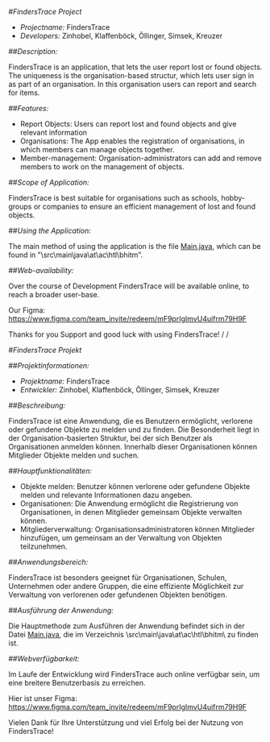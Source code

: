 #*FindersTrace Project*

- *Projectname:* FindersTrace
- *Developers:* Zinhobel, Klaffenböck, Öllinger, Simsek, Kreuzer

##*Description:*

FindersTrace is an application, that lets the user report lost or found objects. The uniqueness is the organisation-based structur, which lets user sign in as part of an organisation. In this organisation users can report and search for items.

##*Features:*

- Report Objects: Users can report lost and found objects and give relevant information
- Organisations: The App enables the registration of organisations, in which members can manage objects together.
- Member-management: Organisation-administrators can add and remove members to work on the management of objects.

##*Scope of Application:*

FindersTrace is best suitable for organisations such as schools, hobby-groups or companies to ensure an efficient management of lost and found objects.

##*Using the Application:*

The main method of using the application is the file [Main.java](src/main/java/at/ac/htl/bhitm/Main.java), which can be found in "\src\main\java\at\ac\htl\bhitm\".

##*Web-availability:*

Over the course of Development FindersTrace will be available online, to reach a broader user-base.

Our Figma: https://www.figma.com/team_invite/redeem/mF9prIgImvU4uifrm79H9F

Thanks for you Support and good luck with using FindersTrace!
/
/

#*FindersTrace Projekt*

##*Projektinformationen:*

- *Projektname:* FindersTrace
- *Entwickler:* Zinhobel, Klaffenböck, Öllinger, Simsek, Kreuzer

##*Beschreibung:*

FindersTrace ist eine Anwendung, die es Benutzern ermöglicht, verlorene oder gefundene Objekte zu melden und zu finden. Die Besonderheit liegt in der Organisation-basierten Struktur, bei der sich Benutzer als Organisationen anmelden können. Innerhalb dieser Organisationen können Mitglieder Objekte melden und suchen.

##*Hauptfunktionalitäten:*

- Objekte melden: Benutzer können verlorene oder gefundene Objekte melden und relevante Informationen dazu angeben.
- Organisationen: Die Anwendung ermöglicht die Registrierung von Organisationen, in denen Mitglieder gemeinsam Objekte verwalten können.
- Mitgliederverwaltung: Organisationsadministratoren können Mitglieder hinzufügen, um gemeinsam an der Verwaltung von Objekten teilzunehmen.

##*Anwendungsbereich:*

FindersTrace ist besonders geeignet für Organisationen, Schulen, Unternehmen oder andere Gruppen, die eine effiziente Möglichkeit zur Verwaltung von verlorenen oder gefundenen Objekten benötigen.

##*Ausführung der Anwendung:*

Die Hauptmethode zum Ausführen der Anwendung befindet sich in der Datei [Main.java](src/main/java/at/ac/htl/bhitm/Main.java), die im Verzeichnis \src\main\java\at\ac\htl\bhitm\ zu finden ist.

##*Webverfügbarkeit:*

Im Laufe der Entwicklung wird FindersTrace auch online verfügbar sein, um eine breitere Benutzerbasis zu erreichen.

Hier ist unser Figma: https://www.figma.com/team_invite/redeem/mF9prIgImvU4uifrm79H9F

Vielen Dank für Ihre Unterstützung und viel Erfolg bei der Nutzung von FindersTrace!
